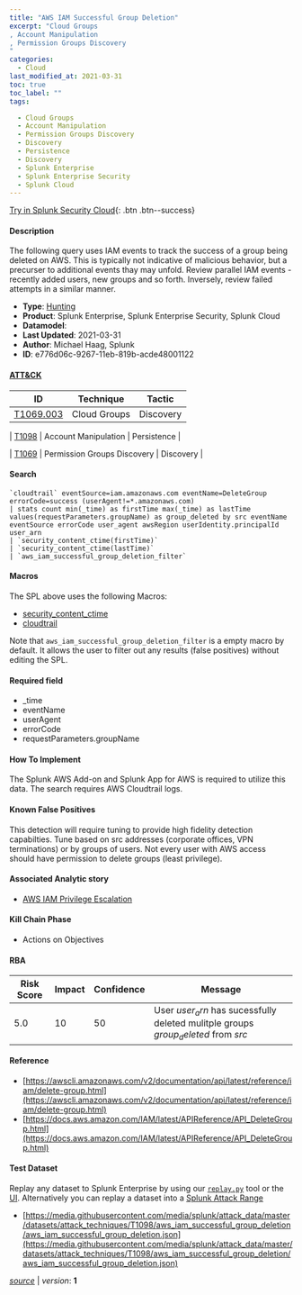 ```yaml
---
title: "AWS IAM Successful Group Deletion"
excerpt: "Cloud Groups
, Account Manipulation
, Permission Groups Discovery
"
categories:
  - Cloud
last_modified_at: 2021-03-31
toc: true
toc_label: ""
tags:

  - Cloud Groups
  - Account Manipulation
  - Permission Groups Discovery
  - Discovery
  - Persistence
  - Discovery
  - Splunk Enterprise
  - Splunk Enterprise Security
  - Splunk Cloud
---
```




[Try in Splunk Security Cloud](https://www.splunk.com/en_us/cyber-security.html){: .btn .btn--success}

#### Description

The following query uses IAM events to track the success of a group being deleted on AWS. This is typically not indicative of malicious behavior, but a precurser to additional events thay may unfold. Review parallel IAM events - recently added users, new groups and so forth. Inversely, review failed attempts in a similar manner.

- **Type**: [Hunting](https://github.com/splunk/security_content/wiki/object-Analytic-Types)
- **Product**: Splunk Enterprise, Splunk Enterprise Security, Splunk Cloud
- **Datamodel**: 
- **Last Updated**: 2021-03-31
- **Author**: Michael Haag, Splunk
- **ID**: e776d06c-9267-11eb-819b-acde48001122


#### [ATT&CK](https://attack.mitre.org/)

| ID             | Technique        |  Tactic             |
| -------------- | ---------------- |-------------------- |
| [T1069.003](https://attack.mitre.org/techniques/T1069/003/) | Cloud Groups | Discovery |

| [T1098](https://attack.mitre.org/techniques/T1098/) | Account Manipulation | Persistence |

| [T1069](https://attack.mitre.org/techniques/T1069/) | Permission Groups Discovery | Discovery |

#### Search

```
`cloudtrail` eventSource=iam.amazonaws.com eventName=DeleteGroup errorCode=success (userAgent!=*.amazonaws.com) 
| stats count min(_time) as firstTime max(_time) as lastTime values(requestParameters.groupName) as group_deleted by src eventName eventSource errorCode user_agent awsRegion userIdentity.principalId user_arn 
| `security_content_ctime(firstTime)` 
| `security_content_ctime(lastTime)` 
| `aws_iam_successful_group_deletion_filter`
```

#### Macros
The SPL above uses the following Macros:
* [security_content_ctime](https://github.com/splunk/security_content/blob/develop/macros/security_content_ctime.yml)
* [cloudtrail](https://github.com/splunk/security_content/blob/develop/macros/cloudtrail.yml)

Note that `aws_iam_successful_group_deletion_filter` is a empty macro by default. It allows the user to filter out any results (false positives) without editing the SPL.

#### Required field
* _time
* eventName
* userAgent
* errorCode
* requestParameters.groupName


#### How To Implement
The Splunk AWS Add-on and Splunk App for AWS is required to utilize this data. The search requires AWS Cloudtrail logs.

#### Known False Positives
This detection will require tuning to provide high fidelity detection capabilties. Tune based on src addresses (corporate offices, VPN terminations) or by groups of users. Not every user with AWS access should have permission to delete groups (least privilege).

#### Associated Analytic story
* [AWS IAM Privilege Escalation](/stories/aws_iam_privilege_escalation)


#### Kill Chain Phase
* Actions on Objectives



#### RBA

| Risk Score  | Impact      | Confidence   | Message      |
| ----------- | ----------- |--------------|--------------|
| 5.0 | 10 | 50 | User $user_arn$ has sucessfully deleted mulitple groups $group_deleted$ from $src$ |




#### Reference

* [https://awscli.amazonaws.com/v2/documentation/api/latest/reference/iam/delete-group.html](https://awscli.amazonaws.com/v2/documentation/api/latest/reference/iam/delete-group.html)
* [https://docs.aws.amazon.com/IAM/latest/APIReference/API_DeleteGroup.html](https://docs.aws.amazon.com/IAM/latest/APIReference/API_DeleteGroup.html)



#### Test Dataset
Replay any dataset to Splunk Enterprise by using our [`replay.py`](https://github.com/splunk/attack_data#using-replaypy) tool or the [UI](https://github.com/splunk/attack_data#using-ui).
Alternatively you can replay a dataset into a [Splunk Attack Range](https://github.com/splunk/attack_range#replay-dumps-into-attack-range-splunk-server)


* [https://media.githubusercontent.com/media/splunk/attack_data/master/datasets/attack_techniques/T1098/aws_iam_successful_group_deletion/aws_iam_successful_group_deletion.json](https://media.githubusercontent.com/media/splunk/attack_data/master/datasets/attack_techniques/T1098/aws_iam_successful_group_deletion/aws_iam_successful_group_deletion.json)



[*source*](https://github.com/splunk/security_content/tree/develop/detections/cloud/aws_iam_successful_group_deletion.yml) \| *version*: **1**